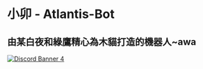 # 小卯 - Atlantis-Bot
## 由某白夜和綠鷹精心為木貓打造的機器人~awa
[![Discord Banner 4](https://discordapp.com/api/guilds/856155057561272331/widget.png?style=banner2)](https://discord.com/invite/fJcyGVxu4s)
